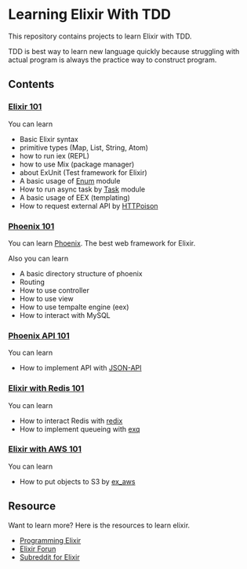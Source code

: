 # Learning Elixir With TDD

This repository contains projects to learn Elixir with TDD.

TDD is best way to learn new language quickly because struggling with actual program is always the practice way to construct program.

## Contents

### [Elixir 101](./elixir_101)

You can learn

- Basic Elixir syntax
- primitive types (Map, List, String, Atom)
- how to run iex (REPL)
- how to use Mix (package manager)
- about ExUnit (Test framework for Elixir)
- A basic usage of [Enum](https://hexdocs.pm/elixir/Enum.html) module
- How to run async task by [Task](https://hexdocs.pm/elixir/Task.html#content) module
- A basic usage of EEX (templating)
- How to request external API by [HTTPoison](https://github.com/edgurgel/httpoison)

### [Phoenix 101]()

You can learn [Phoenix](https://phoenixframework.org/). The best web framework for Elixir.

Also you can learn

- A basic directory structure of phoenix
- Routing
- How to use controller
- How to use view
- How to use tempalte engine (eex)
- How to interact with MySQL

### [Phoenix API 101]()

You can learn

- How to implement API with [JSON-API](http://jsonapi.org/)

### [Elixir with Redis 101]()

You can learn

- How to interact Redis with [redix](https://github.com/whatyouhide/redix)
- How to implement queueing with [exq](https://github.com/akira/exq)

### [Elixir with AWS 101]()

You can learn

- How to put objects to S3 by [ex_aws](https://github.com/ex-aws/ex_aws)

## Resource

Want to learn more? Here is the resources to learn elixir.

- [Programming Elixir](https://pragprog.com/book/elixir16/programming-elixir-1-6)
- [Elixir Forun](https://elixirforum.com/)
- [Subreddit for Elixir](https://www.reddit.com/r/elixir/)
